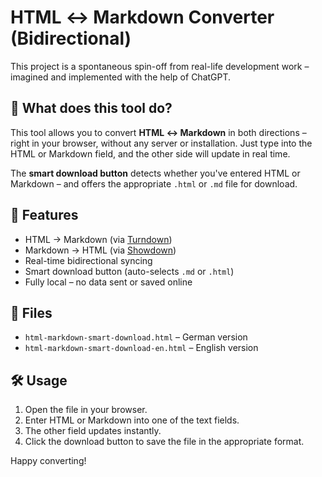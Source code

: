 # HTML ↔ Markdown Converter (Bidirectional)

This project is a spontaneous spin-off from real-life development work – imagined and implemented with the help of ChatGPT.

## 🔄 What does this tool do?

This tool allows you to convert **HTML ↔ Markdown** in both directions – right in your browser, without any server or installation. Just type into the HTML or Markdown field, and the other side will update in real time.

The **smart download button** detects whether you've entered HTML or Markdown – and offers the appropriate `.html` or `.md` file for download.

## 🧩 Features

- HTML → Markdown (via [Turndown](https://github.com/mixmark-io/turndown))
- Markdown → HTML (via [Showdown](https://github.com/showdownjs/showdown))
- Real-time bidirectional syncing
- Smart download button (auto-selects `.md` or `.html`)
- Fully local – no data sent or saved online

## 📁 Files

- `html-markdown-smart-download.html` – German version
- `html-markdown-smart-download-en.html` – English version

## 🛠 Usage

1. Open the file in your browser.
2. Enter HTML or Markdown into one of the text fields.
3. The other field updates instantly.
4. Click the download button to save the file in the appropriate format.

Happy converting!